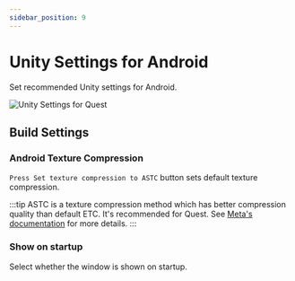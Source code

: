 ```yaml
---
sidebar_position: 9
---
```


# Unity Settings for Android

Set recommended Unity settings for Android.

![Unity Settings for Quest](/img/unity_settings_for_quest.png)

## Build Settings

### Android Texture Compression

`Press Set texture compression to ASTC` button sets default texture compression.

:::tip
ASTC is a texture compression method which has better compression quality than default ETC. It's recommended for Quest.
See [Meta's documentation](https://developer.oculus.com/documentation/unity/unity-conf-settings/#build-settings) for more details.
:::

### Show on startup

Select whether the window is shown on startup.
